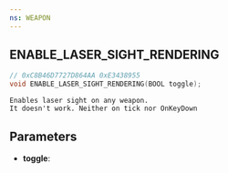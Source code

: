 ```yaml
---
ns: WEAPON
---
```

## ENABLE_LASER_SIGHT_RENDERING

```c
// 0xC8B46D7727D864AA 0xE3438955
void ENABLE_LASER_SIGHT_RENDERING(BOOL toggle);
```

```
Enables laser sight on any weapon.  
It doesn't work. Neither on tick nor OnKeyDown  
```

## Parameters
* **toggle**: 

